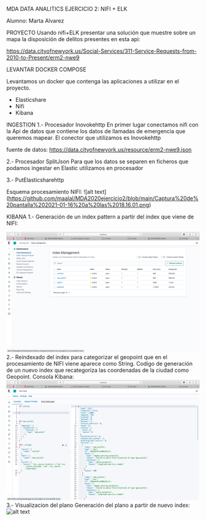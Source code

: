 MDA DATA ANALITICS 
EJERCICIO 2: NIFI + ELK 

Alumno: Marta Alvarez 

PROYECTO 
Usando nifi+ELK presentar una solución que muestre sobre un mapa la disposición de delitos presentes en esta api:

 https://data.cityofnewyork.us/Social-Services/311-Service-Requests-from-2010-to-Present/erm2-nwe9




LEVANTAR DOCKER COMPOSE 

Levantamos un docker que contenga las aplicaciones a utilizar en el proyecto. 

- Elasticshare
- Nifi
- Kibana 

INGESTION 
1.- Procesador Inovokehttp
En primer lugar conectamos nifi con la Api de datos que contiene los datos de llamadas de emergencia que queremos mapear. El conector que utilizamos es Inovokehttp

fuente de datos: https://data.cityofnewyork.us/resource/erm2-nwe9.json



2.- Procesador SplitJson
Para que los datos se separen en ficheros que podamos ingestar en Elastic utilizamos en procesador 

3.- PutElasticsharehttp



Esquema procesamiento NIFI: 
![alt text]
(https://github.com/maalal/MDA2020ejercicio2/blob/main/Captura%20de%20pantalla%202021-01-16%20a%20las%2018.16.01.png)

KIBANA 
1.- Generación de un index pattern a partir del index que viene de NIFI:


![alt text](https://github.com/maalal/MDA2020ejercicio2/blob/main/Captura%20de%20pantalla%202021-01-12%20a%20las%2011.03.53.png)
2.- Reindexado del index para categorizar el geopoint que en el procesamiento de NIFI viene aparece como String.
Codigo de generación de un nuevo index que recategoriza las coordenadas de la ciudad como Geopoint. 
Consola Kibana: 
![alt text](https://github.com/maalal/MDA2020ejercicio2/blob/main/Captura%20de%20pantalla%202021-01-12%20a%20las%2011.04.25.png)
3.- Visualizacion del plano 
Generación del plano a partir de nuevo index: 
![alt text](https://github.com/maalal/MDA2020ejercicio2/blob/main/Captura%20de%20pantalla%202021-01-12%20a%20las%2011.03.10.png)

